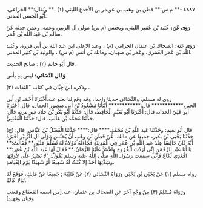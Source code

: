٤٨٨٧ -** م س:** قطن بن وهب بن عويمر بن الأجدع الليثي (١) ،** ويُقال:** الخزاعي، أَبُو الحسن المدني.

**رَوَى عَن:** عُبَيد بْن عُمَير الليثي، ويحنس (م س) مولى آل الزبير، وعمه، وعمن حدثه عَنْ سالم بْن عَبد الله بْن عُمَر.

**رَوَى عَنه:** الضحاك بْن عثمان الحزامي (م) ، وعبد الاعلى ابن عَبد الله بن أَبي فروة، وعُبَيد اللَّه بْن عُمَر العُمَري، وعُمَر بْن صهبان، ومالك بْن أنس (م س) ، والوليد بْن كثير المدني.

قال أَبُو حاتم (٢) : صالح الحديث.

**وَقَال النَّسَائي:** ليس بِهِ بأس.

وذكره ابنُ حِبَّان في كتاب "الثقات (٣) .

روى له مسلم، والنَّسَائي حديثا واحدا، وقد وقع لنا بعلو عنه.أَخْبَرَنَا أَحْمَد بْن أَبي الخير،************ قال:************ أَنْبَأَنَا مَسْعُودُ بْنُ أَبي منصور الجمال، قال: أَخْبَرَنَا أبو عَلِيّ الحداد، قال: أَخْبَرَنَا أَبُو نُعَيْمٍ الْحَافِظُ، قال: حَدَّثَنَا أَبُو بَكْرِ بْنُ خلاد غير مرة، قال: حَدَّثَنَا مُحَمَّد بْن غالب، قال: حَدَّثَنَا الْقَعْنَبِيُّ.

(ح) قال أَبُو نعيم: وحَدَّثَنَا عَبد اللَّهِ بْنُ مُحَمَّدٍ،**** قال:**** حَدَّثَنَا الْفَضْلُ بْنُ عَبَّاسٍ، قال: حَدَّثَنَا يَحْيَى بْنُ بكير، جميعا عن مالك، عَنْ قَطَنِ بْنِ وهْبٍ أَنَّ يُحَنَّس مَوْلَى آلِ الزُّبَيْرِ أَخْبَرَهُ أَنَّهُ كَانَ جَالِسًا عِنْدَ عَبد اللَّهِ بْنِ عُمَر فِي الْمَدِينَةِ فَجَاءَتْهُ مَوْلاةٌ لَهُ تُسَلِّمُ عَلَيْهِ،** فَقَالَتْ:** يَا أَبَا عَبْدِ الرَّحْمَنِ إِنِّي أَرَدْتُ الْخُرُوجَ واشْتَدَّ عَلَيْنَا الزَّمَانُ،** فَقَالَ لَهَا عَبد اللَّهِ بْنُ عُمَر:** اقْعُدِي لَكَاعُ فَإِنِّي سمعت رَسُول اللَّهِ صَلَّى اللَّهُ عليه وسلم يَقُولُ: "لا يَصْبِرُ عَلَى لأْوَائِهَا وشِدَّتِهَا أَحَدٌ إِلا كُنْتُ لَهُ شَفِيعًا أَوْ شَهِيدًا يَوْمَ الِقْيَامَةِ.

رواه مسلم (١) عَنْ يَحْيَى بْنِ يَحْيَى ورَوَاهُ النَّسَائي (٢) عَنْ قُتَيْبَةَ ; جَمِيعًا عَنْ مَالِكٍ، فَوَقَعَ لَنَا بَدَلا عَالِيًا.

ورَوَاهُ مُسْلِمٌ (٣) مِنْ وجْهٍ آخَرَ عَنِ الضحاك بن عثمان، عنه.[من اسمه القعقاع وقعنب وقنان وقهيد]